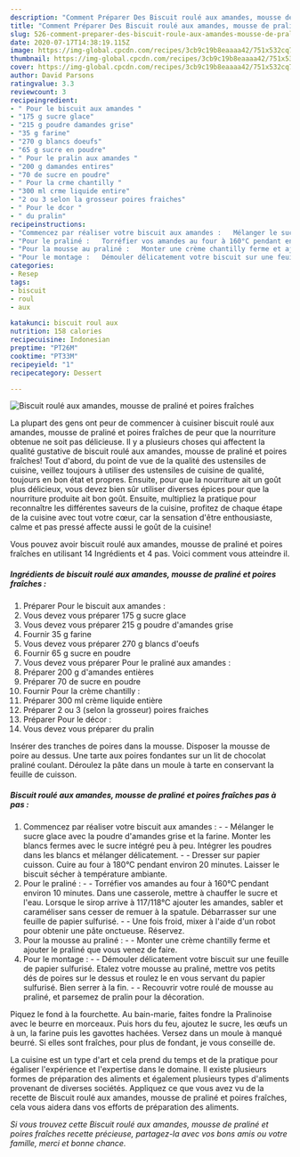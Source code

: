 ```yaml
---
description: "Comment Préparer Des Biscuit roulé aux amandes, mousse de praliné et poires fraîches"
title: "Comment Préparer Des Biscuit roulé aux amandes, mousse de praliné et poires fraîches"
slug: 526-comment-preparer-des-biscuit-roule-aux-amandes-mousse-de-praline-et-poires-fraiches
date: 2020-07-17T14:38:19.115Z
image: https://img-global.cpcdn.com/recipes/3cb9c19b8eaaaa42/751x532cq70/biscuit-roule-aux-amandes-mousse-de-praline-et-poires-fraiches-photo-principale-de-la-recette.jpg
thumbnail: https://img-global.cpcdn.com/recipes/3cb9c19b8eaaaa42/751x532cq70/biscuit-roule-aux-amandes-mousse-de-praline-et-poires-fraiches-photo-principale-de-la-recette.jpg
cover: https://img-global.cpcdn.com/recipes/3cb9c19b8eaaaa42/751x532cq70/biscuit-roule-aux-amandes-mousse-de-praline-et-poires-fraiches-photo-principale-de-la-recette.jpg
author: David Parsons
ratingvalue: 3.3
reviewcount: 3
recipeingredient:
- " Pour le biscuit aux amandes "
- "175 g sucre glace"
- "215 g poudre damandes grise"
- "35 g farine"
- "270 g blancs doeufs"
- "65 g sucre en poudre"
- " Pour le pralin aux amandes "
- "200 g damandes entires"
- "70 de sucre en poudre"
- " Pour la crme chantilly "
- "300 ml crme liquide entire"
- "2 ou 3 selon la grosseur poires fraiches"
- " Pour le dcor "
- " du pralin"
recipeinstructions:
- "Commencez par réaliser votre biscuit aux amandes :   Mélanger le sucre glace avec la poudre d&#39;amandes grise et la farine. Monter les blancs fermes avec le sucre intégré peu à peu. Intégrer les poudres dans les blancs et mélanger délicatement.  Dresser sur papier cuisson. Cuire au four à 180°C pendant environ 20 minutes. Laisser le biscuit sécher à température ambiante."
- "Pour le praliné :   Torréfier vos amandes au four à 160°C pendant environ 10 minutes. Dans une casserole, mettre à chauffer le sucre et l&#39;eau. Lorsque le sirop arrive à 117/118°C ajouter les amandes, sabler et caraméliser sans cesser de remuer à la spatule. Débarrasser sur une feuille de papier sulfurisé.   Une fois froid, mixer à l&#39;aide d&#39;un robot pour obtenir une pâte onctueuse. Réservez."
- "Pour la mousse au praliné :   Monter une crème chantilly ferme et ajouter le praliné que vous venez de faire."
- "Pour le montage :   Démouler délicatement votre biscuit sur une feuille de papier sulfurisé. Etalez votre mousse au praliné, mettre vos petits dés de poires sur le dessus et roulez le en vous servant du papier sulfurisé. Bien serrer à la fin.   Recouvrir votre roulé de mousse au praliné, et parsemez de pralin pour la décoration."
categories:
- Resep
tags:
- biscuit
- roul
- aux

katakunci: biscuit roul aux 
nutrition: 158 calories
recipecuisine: Indonesian
preptime: "PT26M"
cooktime: "PT33M"
recipeyield: "1"
recipecategory: Dessert

---
```



![Biscuit roulé aux amandes, mousse de praliné et poires fraîches](https://img-global.cpcdn.com/recipes/3cb9c19b8eaaaa42/751x532cq70/biscuit-roule-aux-amandes-mousse-de-praline-et-poires-fraiches-photo-principale-de-la-recette.jpg)

La plupart des gens ont peur de commencer à cuisiner biscuit roulé aux amandes, mousse de praliné et poires fraîches de peur que la nourriture obtenue ne soit pas délicieuse. Il y a plusieurs choses qui affectent la qualité gustative de biscuit roulé aux amandes, mousse de praliné et poires fraîches! Tout d'abord, du point de vue de la qualité des ustensiles de cuisine, veillez toujours à utiliser des ustensiles de cuisine de qualité, toujours en bon état et propres. Ensuite, pour que la nourriture ait un goût plus délicieux, vous devez bien sûr utiliser diverses épices pour que la nourriture produite ait bon goût. Ensuite, multipliez la pratique pour reconnaître les différentes saveurs de la cuisine, profitez de chaque étape de la cuisine avec tout votre cœur, car la sensation d'être enthousiaste, calme et pas pressé affecte aussi le goût de la cuisine!

<!--inarticleads1-->

Vous pouvez avoir biscuit roulé aux amandes, mousse de praliné et poires fraîches en utilisant 14 Ingrédients et 4 pas. Voici comment vous atteindre il.

##### Ingrédients de biscuit roulé aux amandes, mousse de praliné et poires fraîches :

1. Préparer  Pour le biscuit aux amandes :
1. Vous devez vous préparer 175 g sucre glace
1. Vous devez vous préparer 215 g poudre d&#39;amandes grise
1. Fournir 35 g farine
1. Vous devez vous préparer 270 g blancs d&#39;oeufs
1. Fournir 65 g sucre en poudre
1. Vous devez vous préparer  Pour le praliné aux amandes :
1. Préparer 200 g d&#39;amandes entières
1. Préparer 70 de sucre en poudre
1. Fournir  Pour la crème chantilly :
1. Préparer 300 ml crème liquide entière
1. Préparer 2 ou 3 (selon la grosseur) poires fraiches
1. Préparer  Pour le décor :
1. Vous devez vous préparer  du pralin


Insérer des tranches de poires dans la mousse. Disposer la mousse de poire au dessus. Une tarte aux poires fondantes sur un lit de chocolat praliné coulant. Déroulez la pâte dans un moule à tarte en conservant la feuille de cuisson. 

<!--inarticleads2-->

##### Biscuit roulé aux amandes, mousse de praliné et poires fraîches pas à pas :

1. Commencez par réaliser votre biscuit aux amandes : -  -  Mélanger le sucre glace avec la poudre d&#39;amandes grise et la farine. Monter les blancs fermes avec le sucre intégré peu à peu. Intégrer les poudres dans les blancs et mélanger délicatement. -  - Dresser sur papier cuisson. Cuire au four à 180°C pendant environ 20 minutes. Laisser le biscuit sécher à température ambiante.
1. Pour le praliné :  -  - Torréfier vos amandes au four à 160°C pendant environ 10 minutes. Dans une casserole, mettre à chauffer le sucre et l&#39;eau. Lorsque le sirop arrive à 117/118°C ajouter les amandes, sabler et caraméliser sans cesser de remuer à la spatule. Débarrasser sur une feuille de papier sulfurisé.  -  - Une fois froid, mixer à l&#39;aide d&#39;un robot pour obtenir une pâte onctueuse. Réservez.
1. Pour la mousse au praliné :  -  - Monter une crème chantilly ferme et ajouter le praliné que vous venez de faire.
1. Pour le montage :  -  - Démouler délicatement votre biscuit sur une feuille de papier sulfurisé. Etalez votre mousse au praliné, mettre vos petits dés de poires sur le dessus et roulez le en vous servant du papier sulfurisé. Bien serrer à la fin.  -  - Recouvrir votre roulé de mousse au praliné, et parsemez de pralin pour la décoration.


Piquez le fond à la fourchette. Au bain-marie, faites fondre la Pralinoise avec le beurre en morceaux. Puis hors du feu, ajoutez le sucre, les œufs un à un, la farine puis les gavottes hachées. Versez dans un moule à manqué beurré. Si elles sont fraîches, pour plus de fondant, je vous conseille de. 

<!--inarticleads1-->

<p>
La cuisine est un type d'art et cela prend du temps et de la pratique pour égaliser l'expérience et l'expertise dans le domaine. Il existe plusieurs formes de préparation des aliments et également plusieurs types d'aliments provenant de diverses sociétés. Appliquez ce que vous avez vu de la recette de Biscuit roulé aux amandes, mousse de praliné et poires fraîches, cela vous aidera dans vos efforts de préparation des aliments.
</p>

<p>
<i>Si vous trouvez cette Biscuit roulé aux amandes, mousse de praliné et poires fraîches recette précieuse, partagez-la avec vos bons amis ou votre famille, merci et bonne chance.</i>
</p>
